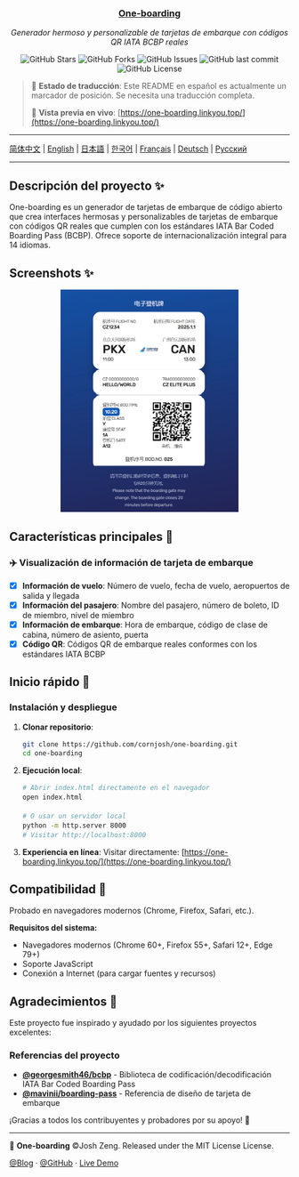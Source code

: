 <div align="center">
  <h3><a href="https://github.com/cornjosh/one-boarding">One-boarding</a></h3>
  <em>Generador hermoso y personalizable de tarjetas de embarque con códigos QR IATA BCBP reales</em>
</div>

<p align="center">
<img src="https://img.shields.io/github/stars/cornjosh/one-boarding?style=flat-square" alt="GitHub Stars"/>
<img src="https://img.shields.io/github/forks/cornjosh/one-boarding?style=flat-square" alt="GitHub Forks"/>
<img src="https://img.shields.io/github/issues/cornjosh/one-boarding?style=flat-square" alt="GitHub Issues"/>
<img src="https://img.shields.io/github/last-commit/cornjosh/one-boarding?style=flat-square" alt="GitHub last commit"/>
<img src="https://img.shields.io/github/license/cornjosh/one-boarding?style=flat-square" alt="GitHub License"/>
</p>

> 📝 **Estado de traducción**: Este README en español es actualmente un marcador de posición. Se necesita una traducción completa.
> 
> 🎯 **Vista previa en vivo**: [https://one-boarding.linkyou.top/](https://one-boarding.linkyou.top/)

---

[简体中文](/README_CN.md) | [English](/README.md) | [日本語](/README_JA.md) | [한국어](/README_KO.md) | [Français](/README_FR.md) | [Deutsch](/README_DE.md) | [Русский](/README_RU.md)

---

## Descripción del proyecto ✨

One-boarding es un generador de tarjetas de embarque de código abierto que crea interfaces hermosas y personalizables de tarjetas de embarque con códigos QR reales que cumplen con los estándares IATA Bar Coded Boarding Pass (BCBP). Ofrece soporte de internacionalización integral para 14 idiomas.

## Screenshots ✨

<div align="center">
    <img src="readme/main.png" alt="One-boarding Interface" height="400px">
</div>

## Características principales 🎯

### ✈️ Visualización de información de tarjeta de embarque
- [x] **Información de vuelo**: Número de vuelo, fecha de vuelo, aeropuertos de salida y llegada
- [x] **Información del pasajero**: Nombre del pasajero, número de boleto, ID de miembro, nivel de miembro
- [x] **Información de embarque**: Hora de embarque, código de clase de cabina, número de asiento, puerta
- [x] **Código QR**: Códigos QR de embarque reales conformes con los estándares IATA BCBP

## Inicio rápido 🚀

### Instalación y despliegue

1. **Clonar repositorio**:
   ```bash
   git clone https://github.com/cornjosh/one-boarding.git
   cd one-boarding
   ```

2. **Ejecución local**:
   ```bash
   # Abrir index.html directamente en el navegador
   open index.html
   
   # O usar un servidor local
   python -m http.server 8000
   # Visitar http://localhost:8000
   ```

3. **Experiencia en línea**:
   Visitar directamente: [https://one-boarding.linkyou.top/](https://one-boarding.linkyou.top/)

## Compatibilidad 🔧

Probado en navegadores modernos (Chrome, Firefox, Safari, etc.).

**Requisitos del sistema:**
- Navegadores modernos (Chrome 60+, Firefox 55+, Safari 12+, Edge 79+)
- Soporte JavaScript
- Conexión a Internet (para cargar fuentes y recursos)

## Agradecimientos 💐

Este proyecto fue inspirado y ayudado por los siguientes proyectos excelentes:

### Referencias del proyecto
- [**@georgesmith46/bcbp**](https://github.com/georgesmith46/bcbp) - Biblioteca de codificación/decodificación IATA Bar Coded Boarding Pass
- [**@mavinii/boarding-pass**](https://github.com/mavinii/boarding-pass) - Referencia de diseño de tarjeta de embarque

¡Gracias a todos los contribuyentes y probadores por su apoyo! 🙏

---

🎫 **One-boarding** ©Josh Zeng. Released under the MIT License License.

[@Blog](https://linkyou.top/) · [@GitHub](https://github.com/cornjosh) · [Live Demo](https://one-boarding.linkyou.top/)